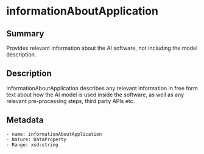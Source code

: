 <!-- Automatically generated by spec-parser v2.0.0 on 2023-12-25T20:28:21.783513+00:00 -->
<!-- SPDX-License-Identifier: Community-Spec-1.0 -->

# informationAboutApplication

## Summary

Provides relevant information about the AI software, not including the model description.


## Description

InformationAboutApplication describes any relevant information in free form text about 
how the AI model is used inside the software, as well as any relevant pre-processing steps, third party APIs etc.


## Metadata

    - name: informationAboutApplication
    - Nature: DataProperty
    - Range: xsd:string




